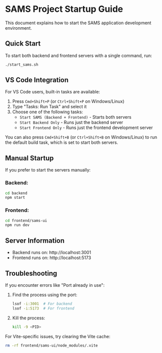 # SAMS Project Startup Guide

This document explains how to start the SAMS application development environment.

## Quick Start

To start both backend and frontend servers with a single command, run:

```bash
./start_sams.sh
```

## VS Code Integration

For VS Code users, built-in tasks are available:

1. Press `Cmd+Shift+P` (or `Ctrl+Shift+P` on Windows/Linux)
2. Type "Tasks: Run Task" and select it
3. Choose one of the following tasks:
   - `Start SAMS (Backend + Frontend)` - Starts both servers
   - `Start Backend Only` - Runs just the backend server
   - `Start Frontend Only` - Runs just the frontend development server

You can also press `Cmd+Shift+B` (or `Ctrl+Shift+B` on Windows/Linux) to run the default build task, which is set to start both servers.

## Manual Startup

If you prefer to start the servers manually:

### Backend:
```bash
cd backend
npm start
```

### Frontend:
```bash
cd frontend/sams-ui
npm run dev
```

## Server Information

- Backend runs on: http://localhost:3001
- Frontend runs on: http://localhost:5173

## Troubleshooting

If you encounter errors like "Port already in use":

1. Find the process using the port:
   ```bash
   lsof -i:3001  # For backend
   lsof -i:5173  # For frontend
   ```

2. Kill the process:
   ```bash
   kill -9 <PID>
   ```

For Vite-specific issues, try clearing the Vite cache:
```bash
rm -rf frontend/sams-ui/node_modules/.vite
```
